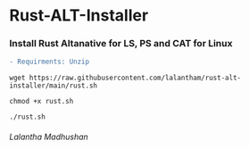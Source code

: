 # Rust-ALT-Installer

### Install Rust Altanative for LS, PS and CAT for Linux
```diff
- Requirments: Unzip
```

```
wget https://raw.githubusercontent.com/lalantham/rust-alt-installer/main/rust.sh
```
```
chmod +x rust.sh
```
```
./rust.sh
```

###### Lalantha Madhushan

